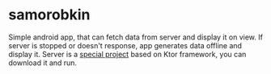 # samorobkin
Simple android app, that can fetch data from server and display it on view.
If server is stopped or doesn't response, app generates data offline and display it.
Server is a [special project](https://github.com/r-kozak/samorobkin-ktor-server) based on Ktor framework, you can download it and run.
